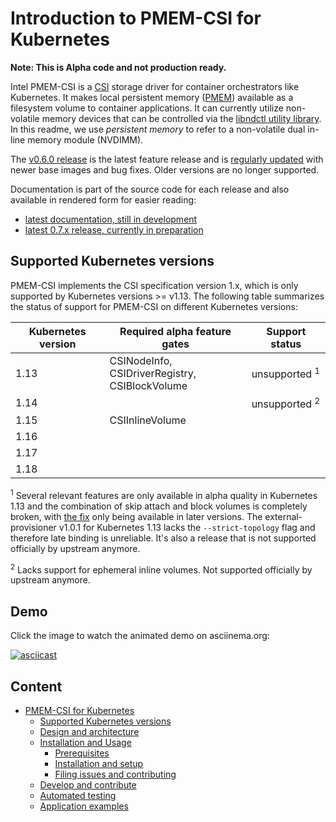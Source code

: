 # Introduction to PMEM-CSI for Kubernetes

**Note: This is Alpha code and not production ready.**

Intel PMEM-CSI is a [CSI](https://github.com/container-storage-interface/spec)
storage driver for container orchestrators like
Kubernetes. It makes local persistent memory
([PMEM](https://pmem.io/)) available as a filesystem volume to
container applications. It can currently utilize non-volatile memory
devices that can be controlled via the [libndctl utility
library](https://github.com/pmem/ndctl). In this readme, we use
*persistent memory* to refer to a non-volatile dual in-line memory
module (NVDIMM).

The [v0.6.0 release](https://github.com/intel/pmem-csi/releases/tag/v0.6.0)
is the latest feature release and is [regularly updated](docs/DEVELOPMENT.md#release-management) with newer base images
and bug fixes. Older versions are no longer supported.

Documentation is part of the source code for each release and also
available in rendered form for easier reading:
- [latest documentation, still in development](https://intel.github.io/pmem-csi/latest/)
- [latest 0.7.x release, currently in preparation](https://intel.github.io/pmem-csi/0.7/)

## Supported Kubernetes versions

PMEM-CSI implements the CSI specification version 1.x, which is only
supported by Kubernetes versions >= v1.13. The following table
summarizes the status of support for PMEM-CSI on different Kubernetes
versions:

| Kubernetes version | Required alpha feature gates   | Support status
|--------------------|--------------------------------|----------------
| 1.13               | CSINodeInfo, CSIDriverRegistry,<br>CSIBlockVolume</br>| unsupported <sup>1</sup>
| 1.14               |                                | unsupported <sup>2</sup>
| 1.15               | CSIInlineVolume                |
| 1.16               |                                |
| 1.17               |                                |
| 1.18               |                                |

<sup>1</sup> Several relevant features are only available in alpha
quality in Kubernetes 1.13 and the combination of skip attach and
block volumes is completely broken, with [the
fix](https://github.com/kubernetes/kubernetes/pull/79920) only being
available in later versions. The external-provisioner v1.0.1 for
Kubernetes 1.13 lacks the `--strict-topology` flag and therefore late
binding is unreliable. It's also a release that is not supported
officially by upstream anymore.

<sup>2</sup> Lacks support for ephemeral inline volumes.
Not supported officially by upstream anymore.

## Demo

Click the image to watch the animated demo on asciinema.org:

[![asciicast](https://asciinema.org/a/4M5PSwbYkaXs0dPHYUIVbakqB.png)](https://asciinema.org/a/4M5PSwbYkaXs0dPHYUIVbakqB)

## Content

- [PMEM-CSI for Kubernetes](#pmem-csi-for-kubernetes)
    - [Supported Kubernetes versions](#supported-kubernetes-versions)
    - [Design and architecture](docs/design.md)
    - [Installation and Usage](docs/install.md)
       - [Prerequisites](docs/install.md#prerequisites)
       - [Installation and setup](docs/install.md#installation-and-setup)
       - [Filing issues and contributing](docs/install.md#filing-issues-and-contributing)
    - [Develop and contribute](docs/DEVELOPMENT.md)
    - [Automated testing](docs/autotest.md)
    - [Application examples](examples/readme.rst)
